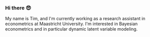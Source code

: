 ### Hi there :sunglasses:
My name is Tim, and I'm currently working as a research assistant in econometrics at Maastricht University. I'm interested in Bayesian econometrics and in particular dynamic latent variable modeling.


